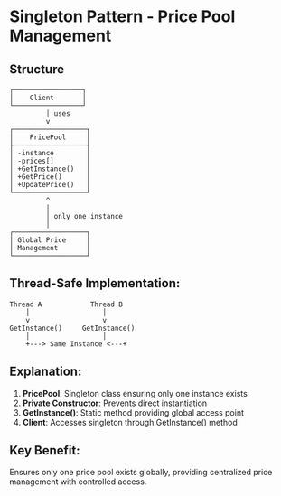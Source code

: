 # Singleton Pattern - Price Pool Management

## Structure
```
┌─────────────────┐
│    Client       │
└─────────────────┘
         │ uses
         v
┌──────────────────┐
│    PricePool     │
├──────────────────┤
│ -instance        │
│ -prices[]        │
│ +GetInstance()   │
│ +GetPrice()      │
│ +UpdatePrice()   │
└──────────────────┘
         ^
         │
         │ only one instance
         │
┌──────────────────┐
│ Global Price     │
│ Management       │
└──────────────────┘
```

## Thread-Safe Implementation:
```
Thread A            Thread B
    │                  │
    v                  v
GetInstance()     GetInstance()
    │                  │
    +---> Same Instance <---+
```

## Explanation:
1. **PricePool**: Singleton class ensuring only one instance exists
2. **Private Constructor**: Prevents direct instantiation
3. **GetInstance()**: Static method providing global access point
4. **Client**: Accesses singleton through GetInstance() method

## Key Benefit:
Ensures only one price pool exists globally, providing centralized price management with controlled access.
